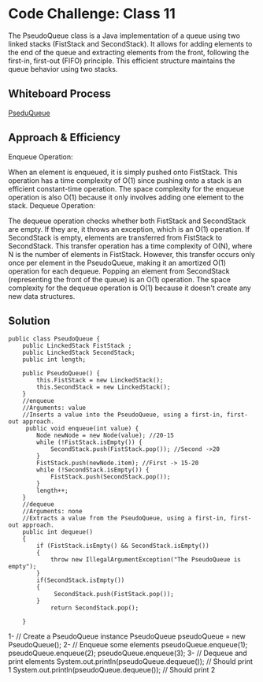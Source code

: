 # Code Challenge: Class 11
The PseudoQueue class is a Java implementation of a queue using two linked stacks (FistStack and SecondStack).
It allows for adding elements to the end of the queue and extracting elements from the front, following the first-in, first-out (FIFO) principle. 
This efficient structure maintains the queue behavior using two stacks.

## Whiteboard Process
[PseduQueue](./Screenshot%20(447).png)

## Approach & Efficiency
Enqueue Operation:

When an element is enqueued, it is simply pushed onto FistStack. This operation has a time complexity of O(1) since pushing onto a stack is an efficient constant-time operation.
The space complexity for the enqueue operation is also O(1) because it only involves adding one element to the stack.
Dequeue Operation:

The dequeue operation checks whether both FistStack and SecondStack are empty. If they are, it throws an exception, which is an O(1) operation.
If SecondStack is empty, elements are transferred from FistStack to SecondStack. This transfer operation has a time complexity of O(N), where N is the number of elements in FistStack. However, this transfer occurs only once per element in the PseudoQueue, making it an amortized O(1) operation for each dequeue.
Popping an element from SecondStack (representing the front of the queue) is an O(1) operation.
The space complexity for the dequeue operation is O(1) because it doesn't create any new data structures.

## Solution

```
public class PseudoQueue {
    public LinckedStack FistStack ;
    public LinckedStack SecondStack;
    public int length;

    public PseudoQueue() {
        this.FistStack = new LinckedStack();
        this.SecondStack = new LinckedStack();
    }
    //enqueue
    //Arguments: value
    //Inserts a value into the PseudoQueue, using a first-in, first-out approach.
     public void enqueue(int value) {
        Node newNode = new Node(value); //20-15
        while (!FistStack.isEmpty()) {
            SecondStack.push(FistStack.pop()); //Second ->20
        }
        FistStack.push(newNode.item); //First -> 15-20
        while (!SecondStack.isEmpty()) {
            FistStack.push(SecondStack.pop());
        }
        length++;
    }
    //dequeue
    //Arguments: none
    //Extracts a value from the PseudoQueue, using a first-in, first-out approach.
    public int dequeue()
    {
        if (FistStack.isEmpty() && SecondStack.isEmpty())
        {
            throw new IllegalArgumentException("The PseudoQueue is empty");
        }
        if(SecondStack.isEmpty())
        {
             SecondStack.push(FistStack.pop());
        }
            return SecondStack.pop();

    }
```
1- // Create a PseudoQueue instance
PseudoQueue pseudoQueue = new PseudoQueue();
2- // Enqueue some elements
pseudoQueue.enqueue(1);
pseudoQueue.enqueue(2);
pseudoQueue.enqueue(3);
3- // Dequeue and print elements
System.out.println(pseudoQueue.dequeue()); // Should print 1
System.out.println(pseudoQueue.dequeue()); // Should print 2

